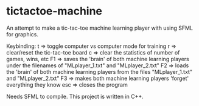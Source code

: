 # tictactoe-machine
An attempt to make a tic-tac-toe machine learning player with using SFML for graphics.

Keybinding:
t   => toggle computer vs computer mode for training
r   => clear/reset the tic-tac-toe board
c   => clear the statistics of number of games, wins, etc
F1  => saves the 'brain' of both machine learning players under the filenames of "MLplayer_1.txt" and "MLplayer_2.txt"
F2  => loads the 'brain' of both machine learning players from the files "MLplayer_1.txt" and "MLplayer_2.txt"
F3  => makes both machine learning players 'forget' everything they know
esc => closes the program

Needs SFML to compile. This project is written in C++.
